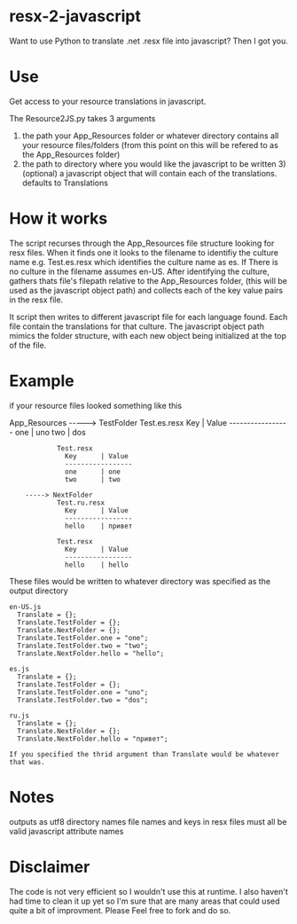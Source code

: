 resx-2-javascript
=================
Want to use Python to translate .net .resx file into javascript? Then I got you. 

Use
=================

Get access to your resource translations in javascript.

The Resource2JS.py takes 3 arguments
1) the path your App_Resources folder or whatever directory contains all your resource files/folders 
  (from this point on this will be refered to as the App_Resources folder)
2) the path to directory where you would like the javascript to be written
3)(optional) a javascript object that will contain each of the translations.  defaults to Translations


How it works
=================

The script recurses through the App_Resources file structure looking for resx files.  When it finds one it looks to 
the filename to identifiy the culture name e.g. Test.es.resx which identifies the culture name as es. If There
is no culture in the filename assumes en-US. After identifying the culture, gathers thats file's filepath relative to 
the App_Resources folder, (this will be used as the javascript object path) and collects each of the key value pairs 
in the resx file.

It script then writes to different javascript file for each language found.  Each file contain the translations for 
that culture.  The javascript object path mimics the folder structure, with each new object being initialized at the 
top of the file.

Example
=================
if your resource files looked something like this 

App_Resources
        -----> TestFolder
                Test.es.resx
                  Key      | Value
                  -----------------
                  one      | uno
                  two      | dos 
                
                Test.resx
                  Key      | Value
                  -----------------
                  one      | one
                  two      | two
          
        -----> NextFolder
                Test.ru.resx
                  Key      | Value
                  -----------------
                  hello    | привет
                
                Test.resx
                  Key      | Value
                  -----------------
                  hello    | hello
          
These files would be written to whatever directory was specified as the output directory

    en-US.js
      Translate = {};
      Translate.TestFolder = {};
      Translate.NextFolder = {};
      Translate.TestFolder.one = "one";
      Translate.TestFolder.two = "two";
      Translate.NextFolder.hello = "hello";

    es.js
      Translate = {};
      Translate.TestFolder = {};
      Translate.TestFolder.one = "uno";
      Translate.TestFolder.two = "dos";
      
    ru.js
      Translate = {};
      Translate.NextFolder = {};
      Translate.NextFolder.hello = "привет";
      
    If you specified the thrid argument than Translate would be whatever that was.


Notes
=================
outputs as utf8
directory names file names and keys in resx files must all be valid javascript attribute names

Disclaimer
=================
The code is not very efficient so I wouldn't use this at runtime.   I also haven't had time to 
clean it up yet so I'm sure that are many areas that could used quite a bit of improvment.  Please
Feel free to fork and do so. 




